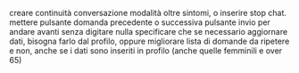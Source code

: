 creare continuità conversazione modalità oltre sintomi, o inserire stop chat.
mettere pulsante domanda precedente o successiva
pulsante invio per andare avanti senza digitare  nulla
specificare che se  necessario aggiornare dati,  bisogna  farlo dal profilo, oppure migliorare lista di domande da ripetere e non, anche  se i dati sono inseriti in profilo (anche quelle  femminili e over 65)
